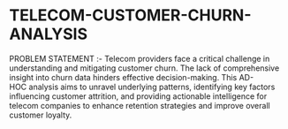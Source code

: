 # TELECOM-CUSTOMER-CHURN-ANALYSIS

PROBLEM STATEMENT :-
Telecom providers face a critical challenge in understanding and mitigating customer churn.
The lack of comprehensive insight into churn data hinders effective decision-making.
This AD-HOC analysis aims to unravel underlying patterns, identifying key factors influencing customer attrition, and providing actionable intelligence for telecom companies to enhance retention strategies and improve overall customer loyalty.

